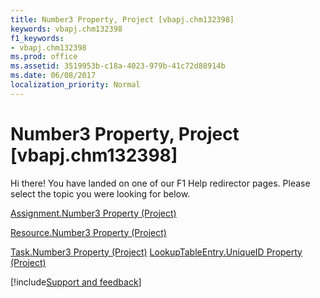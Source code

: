 ```yaml
---
title: Number3 Property, Project [vbapj.chm132398]
keywords: vbapj.chm132398
f1_keywords:
- vbapj.chm132398
ms.prod: office
ms.assetid: 3519953b-c18a-4023-979b-41c72d88914b
ms.date: 06/08/2017
localization_priority: Normal
---
```



# Number3 Property, Project [vbapj.chm132398]

Hi there! You have landed on one of our F1 Help redirector pages. Please select the topic you were looking for below.

[Assignment.Number3 Property (Project)](https://msdn.microsoft.com/library/51d0e7be-aea8-4fda-df9c-e3f855584ccd%28Office.15%29.aspx)

[Resource.Number3 Property (Project)](https://msdn.microsoft.com/library/18520cea-8946-f83f-015f-f17a27d84fc4%28Office.15%29.aspx)

[Task.Number3 Property (Project)](https://msdn.microsoft.com/library/5d19be73-d2a2-2284-46c5-d49f6af2a48b%28Office.15%29.aspx)
[LookupTableEntry.UniqueID Property (Project)](https://msdn.microsoft.com/library/0f242d35-2e88-5c05-1186-feda68e3a58a%28Office.15%29.aspx)

[!include[Support and feedback](~/includes/feedback-boilerplate.md)]